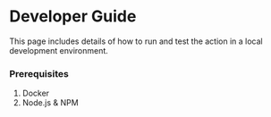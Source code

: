 # Developer Guide

This page includes details of how to run and test the action in a local development environment.

### Prerequisites

1. Docker
2. Node.js & NPM
